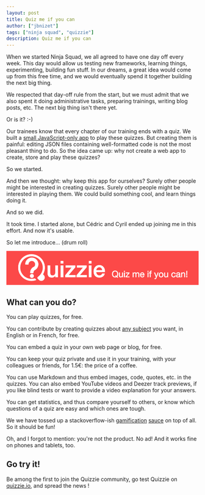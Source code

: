 ```yaml
---
layout: post
title: Quiz me if you can
author: ["jbnizet"]
tags: ["ninja squad", "quizzie"]
description: Quiz me if you can
---
```


When we started Ninja Squad, we all agreed to have one day off every week. This day would allow us testing new frameworks, learning things, 
experimenting, building fun stuff. In our dreams, a great idea would come
up from this free time, and we would eventually spend it together building the next big thing.

We respected that day-off rule from the start, but we must admit that we also spent it doing
administrative tasks, preparing trainings, writing blog posts, etc. The next big thing isn't there yet.

Or is it? :-)

Our trainees know that every chapter of our training ends with a quiz. We built a [small JavaScript-only
app](https://github.com/Ninja-Squad/quizz) to play these quizzes. But creating them is painful: editing JSON files containing 
well-formatted code is not the most pleasant thing to do. So the idea came up: why not create a web app to create, store and play these quizzes? 

So we started. 

And then we thought: why keep this app for ourselves? Surely other people might be interested in creating quizzes.
Surely other people might be interested in playing them. We could build something cool, and learn things doing it.

And so we did. 

It took time. I started alone, but Cédric and Cyril ended up joining me in this effort. And now it's usable.

So let me introduce... (drum roll)

[![Quizzie](/assets/images/quizzie/quizzie-en.png)](https://quizzie.io)

## What can you do?

You can play quizzes, for free. 

You can contribute by creating quizzes about [any subject](https://quizzie.io/tags) you want, in English or in French, for free. 

You can embed a quiz in your own web page or blog, for free. 

You can keep your quiz private and use it in your training, with your colleagues or friends, for 1.5€: the price of a coffee.

You can use Markdown and thus embed images, code, quotes, etc. in the quizzes. 
You can also embed YouTube videos and Deezer track previews, if you like blind tests or want to provide a video explanation 
for your answers.

You can get statistics, and thus compare yourself to others, or know which questions of a quiz are easy and which ones are tough.

We we have tossed up a stackoverflow-ish [gamification](https://quizzie.io/users) [sauce](https://quizzie.io/badges/categories/all) on top of all. So it should be fun!

Oh, and I forgot to mention: you're not the product. No ad! And it works fine on phones and tablets, too.

## Go try it!

Be among the first to join the Quizzie community, go test Quizzie on [quizzie.io](https://quizzie.io), and spread the news&nbsp;!

